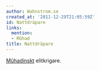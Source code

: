 ```yaml
---
author: Wahnstrom.se
created_at: '2011-12-29T21:05:59Z'
id: Nattdräpare
links:
  mention:
  - Mûhad
title: Nattdräpare
---
```


[Mûhadinskt] elitkrigare.

  [Mûhadinskt]: Mûhad